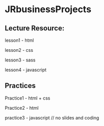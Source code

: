 # JRbusinessProjects

## Lecture Resource: 

lesson1 - html

lesson2 - css

lesson3 - sass

lesson4 - javascript
      
## Practices

Practice1 - html + css

Practice2 - html

practice3 - javascript // no slides and coding
